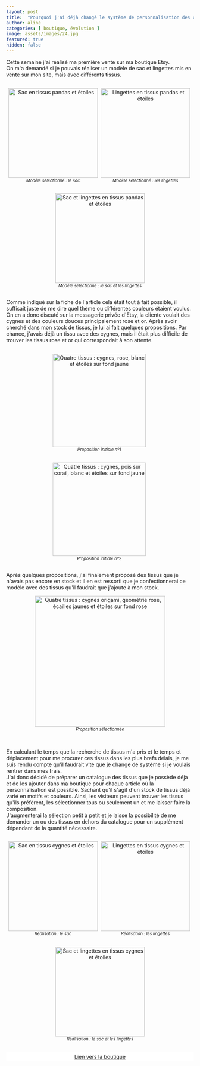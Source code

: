 ```yaml
---
layout: post
title:  "Pourquoi j'ai déjà changé le système de personnalisation des commandes sur ma boutique"
author: aline
categories: [ boutique, évolution ]
image: assets/images/24.jpg
featured: true
hidden: false
---
```


Cette semaine j'ai réalisé ma première vente sur ma boutique Etsy.<br>
On m'a demandé si je pouvais réaliser un modèle de sac et lingettes mis en vente sur mon site, mais avec différents tissus.

<div float="left" style="text-align:center">
    <p style="display: inline-block; margin-right:.3em;"><img src="{{ site.url }}{{ site.baseurl }}/assets/images/28.jpg" width="240" alt="Sac en tissus pandas et étoiles"/><em style="display:block; font-size: .8em">Modèle selectionné : le sac</em></p>
    <p style="display: inline-block; margin-right:.3em;"><img src="{{ site.url }}{{ site.baseurl }}/assets/images/29.jpg" width="240" alt="Lingettes en tissus pandas et étoiles"/><em style="display:block; font-size: .8em">Modèle selectionné : les lingettes</em></p>
    <p style="display: inline-block;"><img src="{{ site.url }}{{ site.baseurl }}/assets/images/30.jpg" width="240" alt="Sac et lingettes en tissus pandas et étoiles"/><em style="display:block; font-size: .8em">Modèle selectionné : le sac et les lingettes</em></p>
</div>

Comme indiqué sur la fiche de l'article cela était tout à fait possible, il suffisait juste de me dire quel thème ou différentes couleurs étaient voulus.<br>
On en a donc discuté sur la messagerie privée d'Etsy, la cliente voulait des cygnes et des couleurs douces principalement rose et or. Après avoir cherché dans mon stock de tissus, je lui ai fait quelques propositions. Par chance, j'avais déjà un tissu avec des cygnes, mais il était plus difficile de trouver les tissus rose et or qui correspondait à son attente.

<div float="left" style="text-align:center">
    <p style="display: inline-block; margin-right:.3em;"><img src="{{ site.url }}{{ site.baseurl }}/assets/images/25.jpg" width="250" alt="Quatre tissus : cygnes, rose, blanc et étoiles sur fond jaune"/><em style="display:block; font-size: .8em">Proposition initiale nº1</em></p>
    <p style="display: inline-block; margin-right:.3em;"><img src="{{ site.url }}{{ site.baseurl }}/assets/images/26.jpg" width="250" alt="Quatre tissus : cygnes, pois sur corail, blanc et étoiles sur fond jaune"/><em style="display:block; font-size: .8em">Proposition initiale nº2</em></p>
</div>

Après quelques propositions, j'ai finalement proposé des tissus que je n'avais pas encore en stock et il en est ressorti que je confectionnerai ce modèle avec des tissus qu'il faudrait que j'ajoute à mon stock.

<p style="text-align:center"><img src="{{ site.url }}{{ site.baseurl }}/assets/images/27.jpg" width="350" alt="Quatre tissus : cygnes origami, geométrie rose, écailles jaunes et étoiles sur fond rose"/><em style="display:block; font-size: .8em">Proposition sélectionnée</em></p><br>

En calculant le temps que la recherche de tissus m'a pris et le temps et déplacement pour me procurer ces tissus dans les plus brefs délais, je me suis rendu compte qu'il faudrait vite que je change de système si je voulais rentrer dans mes frais.<br>
J'ai donc décidé de préparer un catalogue des tissus que je possède déjà et de les ajouter dans ma boutique pour chaque article où la personnalisation est possible. Sachant qu'il s'agit d'un stock de tissus déjà varié en motifs et couleurs. Ainsi, les visiteurs peuvent trouver les tissus qu'ils préfèrent, les sélectionner tous ou seulement un et me laisser faire la composition.<br>
J'augmenterai la sélection petit à petit et je laisse la possibilité de me demander un ou des tissus en dehors du catalogue pour un supplément dépendant de la quantité nécessaire.

<div float="left" style="text-align:center">
    <p style="display: inline-block; margin-right:.3em;"><img src="{{ site.url }}{{ site.baseurl }}/assets/images/31.jpg" width="240" alt="Sac en tissus cygnes et étoiles"/><em style="display:block; font-size: .8em">Réalisation : le sac</em></p>
    <p style="display: inline-block; margin-right:.3em;"><img src="{{ site.url }}{{ site.baseurl }}/assets/images/32.jpg" width="240" alt="Lingettes en tissus cygnes et étoiles"/><em style="display:block; font-size: .8em">Réalisation : les lingettes</em></p>
    <p style="display: inline-block;"><img src="{{ site.url }}{{ site.baseurl }}/assets/images/33.jpg" width="240" alt="Sac et lingettes en tissus cygnes et étoiles"/><em style="display:block; font-size: .8em">Réalisation : le sac et les lingettes</em></p>
</div>

<a class="etsy-link" style="
    background-color: white;
    margin-bottom: 2em;
    display: block;
    text-align: center;
    padding: .3em;" href="https://www.etsy.com/fr/shop/ToutNouveauToutBeau" target="_blank">Lien vers la boutique</a>

